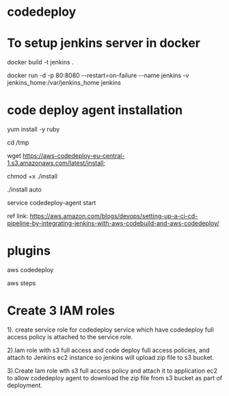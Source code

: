 # codedeploy

# To setup jenkins server in docker

docker build -t jenkins .

docker run -d -p 80:8080 --restart=on-failure --name jenkins -v jenkins_home:/var/jenkins_home jenkins

# code deploy agent installation

yum install -y ruby

cd /tmp

wget https://aws-codedeploy-eu-central-1.s3.amazonaws.com/latest/install;

chmod +x ./install

./install auto

service codedeploy-agent start

ref link: https://aws.amazon.com/blogs/devops/setting-up-a-ci-cd-pipeline-by-integrating-jenkins-with-aws-codebuild-and-aws-codedeploy/

# plugins

aws codedeploy

aws steps

# Create 3 IAM roles
1). create service role for codedeploy service which have codedeploy full access policy is attached to the service role.

2).Iam role with s3 full access and code deploy full access policies, and attach to Jenkins ec2 instance so jenkins will upload zip file to s3 bucket.

3).Create Iam role wth s3 full access policy and attach it to application ec2 to allow codedeploy agent to download the zip file from s3 bucket as part of deployment.
